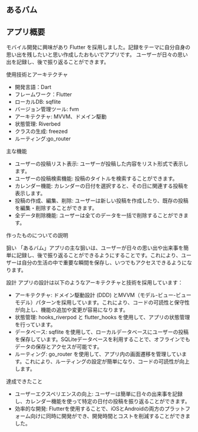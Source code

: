 ## あるバム

## アプリ概要

モバイル開発に興味があり Flutter を採用しました。記録をテーマに自分自身の思い出を残したいと思い作成したおもいでアプリです。
ユーザーが日々の思い出を記録し、後で振り返ることができます。

使用技術とアーキテクチャ
* 開発言語：Dart
* フレームワーク：Flutter
* ローカルDB: sqflite
* バージョン管理ツール: fvm
* アーキテクチャ: MVVM、ドメイン駆動
* 状態管理: Riverbed
* クラスの生成: freezed
* ルーティング:go_router

主な機能
* ユーザーの投稿リスト表示: ユーザーが投稿した内容をリスト形式で表示します。
* ユーザーの投稿検索機能: 投稿のタイトルを検索することができます。
* カレンダー機能: カレンダーの日付を選択すると、その日に関連する投稿を表示します。
* 投稿の作成、編集、削除: ユーザーは新しい投稿を作成したり、既存の投稿を編集・削除することができます。
* 全データ削除機能: ユーザーは全てのデータを一括で削除することができます。

作ったものについての説明

狙い
「あるバム」アプリの主な狙いは、ユーザーが日々の思い出や出来事を簡単に記録し、後で振り返ることができるようにすることです。これにより、ユーザーは自分の生活の中で重要な瞬間を保存し、いつでもアクセスできるようになります。

設計
アプリの設計は以下のようなアーキテクチャと技術を採用しています：
* アーキテクチャ: ドメイン駆動設計 (DDD) とMVVM（モデル-ビュー-ビューモデル）パターンを採用しています。これにより、コードの可読性と保守性が向上し、機能の追加や変更が容易になります。
* 状態管理: hooks_riverpod と flutter_hooks を使用して、アプリの状態管理を行っています。
* データベース: sqflite を使用して、ローカルデータベースにユーザーの投稿を保存しています。SQLiteデータベースを利用することで、オフラインでもデータの保存とアクセスが可能です。
* ルーティング: go_router を使用して、アプリ内の画面遷移を管理しています。これにより、ルーティングの設定が簡単になり、コードの可読性が向上します。

達成できたこと
* ユーザーエクスペリエンスの向上: ユーザーは簡単に日々の出来事を記録し、カレンダー機能を使って特定の日付の投稿を振り返ることができます。
* 効率的な開発: Flutterを使用することで、iOSとAndroidの両方のプラットフォーム向けに同時に開発ができ、開発時間とコストを削減することができました。

